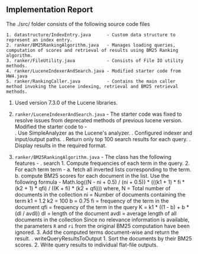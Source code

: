 ## Implementation Report

The ./src/ folder consists of the following source code files
```
1. datastructure/IndexEntry.java      - Custom data structure to represent an index entry.
2. ranker/BM25RankingAlgorithm.java   - Manages loading queries, computation of scores and retrieval of results using BM25 Ranking algorithm.
3. ranker/FileUtility.java            - Consists of File IO utility methods.
4. ranker/LuceneIndexerAndSearch.java - Modified starter code from HW4.java
5. ranker/RankingCaller.java          - Contains the main caller method invoking the Lucene indexing, retrieval and BM25 retrieval methods.
```

1. Used version 7.3.0 of the Lucene libraries.

2. ```ranker/LuceneIndexerAndSearch.java``` - The starter code was fixed to resolve issues from deprecated methods of previous lucene version. Modified the starter code to -		
		. Use SimpleAnalyzer as the Lucene's analyzer.
		. Configured indexer and input/output paths.
		. Return only top 100 search results for each query.
		. Display results in the required format.		

3. ```ranker/BM25RankingAlgorithm.java``` - The class has the following features - 
		. search	1. Compute frequencies of each term in the query.
					2. For each term term - 
						a. fetch all inverted lists corresponding to the term.
						b. compute BM25 scores for each document in the list. Use the following formula - 
							Math.log((N - ni + 0.5) / (ni + 0.5)) * (((k1 + 1) * fi * (k2 + 1) * qfi) / ((K + fi) * (k2 + qfi)))
							where,	N    = Total number of documents in the collection
									ni   = Number of documents containing the term
									k1   = 1.2
									k2   = 100
									b    = 0.75
									fi   = frequency of the term in the document
									qfi  = frequency of the term in the query
									K    = k1 * ((1 - b) + b * (dl / avdl))
									dl   = length of the document
									avdl = average length of all documents in the collection
							Since no relevance information is available, the parameters `R` and `ri` from the original BM25 computation have been ignored.
					3. Add the computed terms document-wise and return the result.
		. writeQueryResultsToOutput
					1. Sort the documents by their BM25 scores.
					2. Write query results to individual flat-file outputs.
